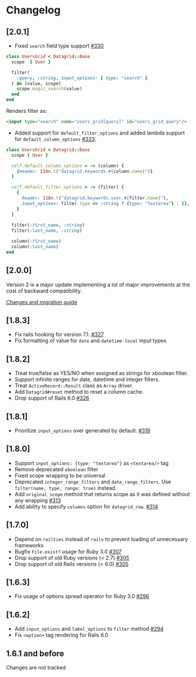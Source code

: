 # Changelog

## [2.0.1]

* Fixed `search` field type support [#330](https://github.com/bogdan/datagrid/issues/330)

``` ruby
class UsersGrid < Datagrid::Base
  scope  { User }

  filter(
    :query, :string, input_options: { type: "search" }
  ) do |value, scope|
    scope.magic_search(value)
  end
end
```

Renders filter as:

``` html
<input type="search" name="users_grid[query]" id="users_grid_query"/>
```

* Added support for `default_filter_options` and added lambda support for `default_column_options` [#333](https://github.com/bogdan/datagrid/issues/333).

``` ruby
class UsersGrid < Datagrid::Base
  scope { User }

  self.default_column_options = -> (column) {
    {header: I18n.t("datagrid.keywords.#{column.name}")}
  }

  self.default_filter_options = -> (filter) {
    {
      header: I18n.t("datagrid.keywords.user.#{filter.name}"),
      input_options: filter.type == :string ? {type: "textarea"} : {},
    }
  }
  
  filter(:first_name, :string)
  filter(:last_name, :string)

  column(:first_name)
  column(:last_name)
end
```

## [2.0.0]

Version 2 is a major update implementing a lot of major improvements
at the cost of backward compatibility.

[Changes and migration guide](./version-2)

## [1.8.3]

* Fix rails hooking for version 7.1. [#327](https://github.com/bogdan/datagrid/issues/327)
* Fix formatting of value for `date` and `datetime-local` input types

## [1.8.2]

* Treat true/false as YES/NO when assigned as strings for xboolean filter.
* Support infinite ranges for date, datetime and integer filters.
* Treat `ActiveRecord::Result` class as `Array` driver.
* Add `Datagrid#reset` method to reset a column cache.
* Drop support of Rails 6.0 [#326](https://github.com/bogdan/datagrid/pull/326)

## [1.8.1]

* Prioritize `input_options` over generated by default. [#319](https://github.com/bogdan/datagrid/pull/319)

## [1.8.0]

* Support `input_options: {type: "textarea"}` as `<textarea/>` tag
* Remove deprecated `eboolean` filter
* Fixed scope wrapping to be universal
* Deprecated `integer_range_filters` and `date_range_filters`.
  Use `filter(name, type, range: true)` instead.
* Add `original_scope` method that returns scope
  as it was defined without any wrapping
  [#313](https://github.com/bogdan/datagrid/pull/313)
* Add ability to specify `columns` option for `datagrid_row`.
  [#314](https://github.com/bogdan/datagrid/pull/314)

## [1.7.0]

* Depend on `railties` instead of `rails` to prevent loading of unnecessary frameworks
* Bugfix `File.exist?` usage for Ruby 3.0 [#307](https://github.com/bogdan/datagrid/issues/307)
* Drop support of old Ruby versions (< 2.7) [#305](https://github.com/bogdan/datagrid/pull/305)
* Drop support of old Rails versions (< 6.0) [#305](https://github.com/bogdan/datagrid/pull/305)

## [1.6.3]

* Fix usage of options spread operator for Ruby 3.0 [#296](https://github.com/bogdan/datagrid/issues/296)

## [1.6.2]

* Add `input_options` and `label_options` to `filter` method [#294](https://github.com/bogdan/datagrid/issues/294)
* Fix `<option>` tag rendering for Rails 6.0

## 1.6.1 and before

Changes are not tracked
